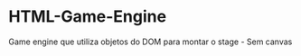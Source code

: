 HTML-Game-Engine
================

Game engine que utiliza objetos do DOM para montar o stage - Sem canvas